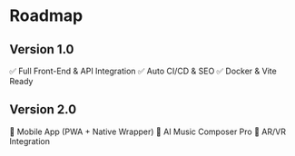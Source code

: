# Roadmap

## Version 1.0
✅ Full Front-End & API Integration
✅ Auto CI/CD & SEO
✅ Docker & Vite Ready

## Version 2.0
🚀 Mobile App (PWA + Native Wrapper)
🚀 AI Music Composer Pro
🚀 AR/VR Integration